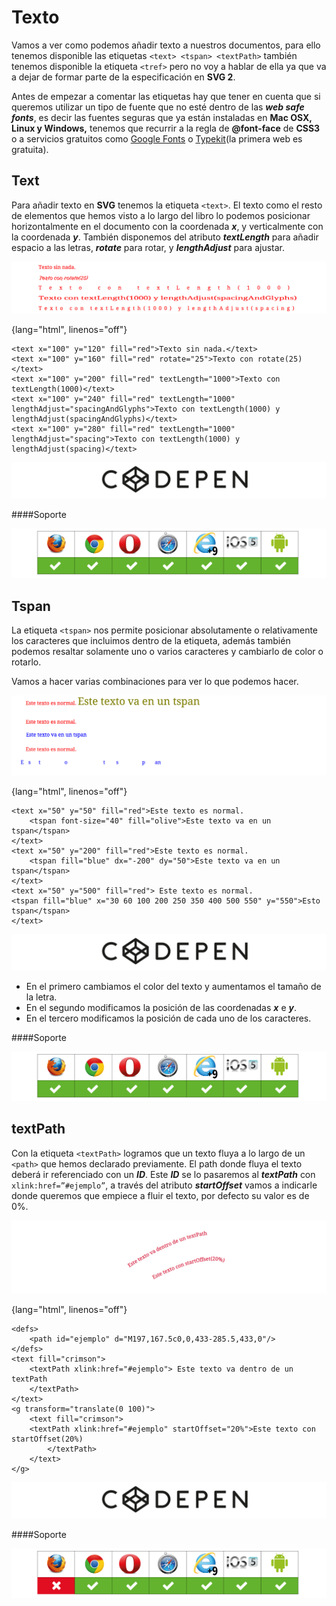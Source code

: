# Texto

Vamos a ver como podemos añadir texto a nuestros documentos, para ello tenemos disponible las etiquetas `<text> <tspan> <textPath>` también tenemos disponible la etiqueta `<tref>` pero no voy a hablar de ella ya que va a dejar de formar parte de la especificación en **SVG 2**.

Antes de empezar a comentar las etiquetas hay que tener en cuenta que si queremos utilizar un tipo de fuente que no esté dentro de las ***web safe fonts***, es decir las fuentes seguras que ya están instaladas en **Mac OSX, Linux y Windows,** tenemos que recurrir a la regla de **@font-face** de **CSS3** o a servicios gratuitos como [Google Fonts](https://www.google.com/fonts) o [Typekit](http://www.typekit.com)(la primera web es gratuita).

## Text

Para añadir texto en **SVG** tenemos la etiqueta `<text>`. El texto como el resto de elementos que hemos visto a lo largo del libro lo podemos posicionar horizontalmente en el documento con la coordenada ***x***, y verticalmente con la coordenada ***y***. También disponemos del atributo ***textLength*** para añadir espacio a las letras, ***rotate*** para rotar, y ***lengthAdjust*** para ajustar.

![](https://github.com/jorgeatgu/scalable/blob/master/images/Capitulo-5/Capitulo-5-texto.jpg)

{lang="html", linenos="off"}
~~~~~~~
<text x="100" y="120" fill="red">Texto sin nada.</text>
<text x="100" y="160" fill="red" rotate="25">Texto con rotate(25)</text>
<text x="100" y="200" fill="red" textLength="1000">Texto con textLength(1000)</text>
<text x="100" y="240" fill="red" textLength="1000" lengthAdjust="spacingAndGlyphs">Texto con textLength(1000) y lengthAdjust(spacingAndGlyphs)</text>
<text x="100" y="280" fill="red" textLength="1000" lengthAdjust="spacing">Texto con textLength(1000) y lengthAdjust(spacing)</text>
~~~~~~~

[![](images/logo-codepen.jpg)](http://codepen.io/jorgeatgu/details/beGCk/)

####Soporte

![](images/soporte/primera.jpg)

## Tspan

La etiqueta `<tspan>` nos permite posicionar absolutamente o relativamente los caracteres que incluimos dentro de la etiqueta, además también podemos resaltar solamente uno o varios caracteres y cambiarlo de color o rotarlo.

Vamos a hacer varias combinaciones para ver lo que podemos hacer.

![](https://github.com/jorgeatgu/scalable/blob/master/images/Capitulo-5/Capitulo-5-tspan.jpg)

{lang="html", linenos="off"}
~~~~~~~
<text x="50" y="50" fill="red">Este texto es normal.
	<tspan font-size="40" fill="olive">Este texto va en un tspan</tspan>
</text>
<text x="50" y="200" fill="red">Este texto es normal.
  	<tspan fill="blue" dx="-200" dy="50">Este texto va en un tspan</tspan>
</text>
<text x="50" y="500" fill="red"> Este texto es normal.
<tspan fill="blue" x="30 60 100 200 250 350 400 500 550" y="550">Esto tspan</tspan>
</text>
~~~~~~~

[![](images/logo-codepen.jpg)](http://codepen.io/jorgeatgu/details/BdJLH/)


- En el primero cambiamos el color del texto y aumentamos el tamaño de la letra.
- En el segundo modificamos la posición de las coordenadas ***x*** e ***y***.
- En el tercero modificamos la posición de cada uno de los caracteres.

####Soporte

![](images/soporte/primera.jpg)

## textPath

Con la etiqueta `<textPath>` logramos que un texto fluya a lo largo de un `<path>` que hemos declarado previamente. El path donde fluya el texto deberá ir referenciado con un ***ID***. Este ***ID*** se lo pasaremos al ***textPath*** con `xlink:href=”#ejemplo”`, a través del atributo ***startOffset*** vamos a indicarle donde queremos que empiece a fluir el texto, por defecto su valor es de 0%.


![](https://github.com/jorgeatgu/scalable/blob/master/images/Capitulo-5/Capitulo-5-textPath.jpg)

{lang="html", linenos="off"}
~~~~~~~
<defs>
	<path id="ejemplo" d="M197,167.5c0,0,433-285.5,433,0"/>
</defs>
<text fill="crimson">
	<textPath xlink:href="#ejemplo"> Este texto va dentro de un textPath
	</textPath>
</text>
<g transform="translate(0 100)">
	<text fill="crimson">
	<textPath xlink:href="#ejemplo" startOffset="20%">Este texto con startOffset(20%)
	    </textPath>
    </text>
</g>
~~~~~~~

[![](images/logo-codepen.jpg)](http://codepen.io/jorgeatgu/details/xncDl/)

####Soporte

![](images/soporte/segunda.jpg)